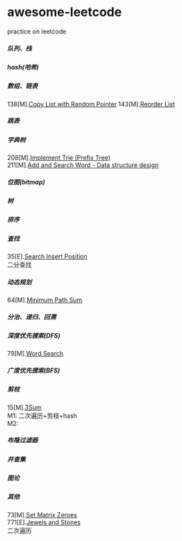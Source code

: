# awesome-leetcode
practice on leetcode

##### 队列、栈
##### hash(哈希)
##### 数组、链表
138[M].[Copy List with Random Pointer](https://leetcode.com/problems/copy-list-with-random-pointer/)
143[M].[Reorder List](https://leetcode.com/problems/reorder-list/)
##### 跳表
##### 字典树
208[M].[Implement Trie (Prefix Tree)](https://leetcode.com/problems/implement-trie-prefix-tree/)  
211[M].[Add and Search Word - Data structure design](https://leetcode.com/problems/add-and-search-word-data-structure-design/)  
##### 位图(bitmap)
##### 树
##### 排序
##### 查找
35[E].[Search Insert Position](https://leetcode.com/problems/search-insert-position/)  
二分查找
##### 动态规划
64[M].[Minimum Path Sum](https://leetcode.com/problems/minimum-path-sum/)  
##### 分治、递归、回溯
##### 深度优先搜索(DFS)
79[M].[Word Search](https://leetcode.com/problems/word-search/)  
##### 广度优先搜索(BFS)
##### 剪枝
15[M].[3Sum](https://leetcode.com/problems/3sum/)  
M1: 二次遍历+剪枝+hash  
M2:   
##### 布隆过滤器
##### 并查集
##### 图论
##### 其他
73[M].[Set Matrix Zeroes](https://leetcode.com/problems/set-matrix-zeroes/)  
771[E].[Jewels and Stones](https://leetcode.com/problems/jewels-and-stones/)  
二次遍历  
